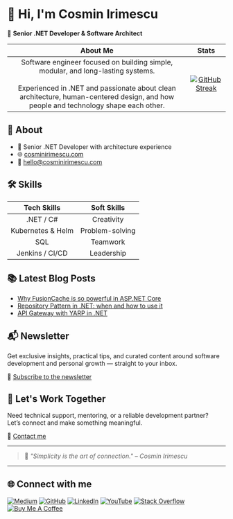 # 👋 Hi, I'm Cosmin Irimescu

🎯 **Senior .NET Developer & Software Architect**

| **About Me** | **Stats** |
|:------------:|:---------:|
| Software engineer focused on building simple, modular, and long-lasting systems.</br></br>Experienced in .NET and passionate about clean architecture, human-centered design, and how people and technology shape each other. | [![GitHub Streak](https://streak-stats.demolab.com?user=irimescucosmin&theme=github-dark&hide_border=true&locale=en&mode=weekly&sideNums=1E73BE&ring=DFE7F3&border=1E73BE&stroke=1E73BE&fire=1E73BE&currStreakNum=DFE7F3&currStreakLabel=DFE7F3&sideLabels=DFE7F3&dates=1E73BE&excludeDaysLabel=EB5454)](https://git.io/streak-stats) |

## 🧠 About

- 💼 Senior .NET Developer with architecture experience
- 🌐 [cosminirimescu.com](https://www.cosminirimescu.com)
- 📧 hello@cosminirimescu.com

## 🛠 Skills

| **Tech Skills**            | **Soft Skills**             |
|:--------------------------:|:---------------------------:|
| .NET / C#                  | Creativity                  |
| Kubernetes & Helm          | Problem-solving             |
| SQL                        | Teamwork                    |
| Jenkins / CI/CD            | Leadership                  |

## 📚 Latest Blog Posts

- [Why FusionCache is so powerful in ASP.NET Core](https://cosminirimescu.com/cosa-rende-fusioncache-cosi-irresistibile-in-asp-net-core/)
- [Repository Pattern in .NET: when and how to use it](https://cosminirimescu.com/repository-pattern-dotnet/)
- [API Gateway with YARP in .NET](https://cosminirimescu.com/api-gateway-con-yarp-in-net/)

## 📬 Newsletter

Get exclusive insights, practical tips, and curated content around software development and personal growth — straight to your inbox.

📩 [Subscribe to the newsletter](https://cosminirimescu.com/)

## 🤝 Let's Work Together

Need technical support, mentoring, or a reliable development partner?  
Let’s connect and make something meaningful.

💬 [Contact me](https://www.cosminirimescu.com/contact)

---

> 🧩 *"Simplicity is the art of connection." – Cosmin Irimescu*

---

## 🌐 Connect with me

[![Medium](https://img.shields.io/badge/Medium-12100E?style=for-the-badge&logo=medium&logoColor=white)](https://medium.cosminirimescu.com/)
[![GitHub](https://img.shields.io/badge/GitHub-100000?style=for-the-badge&logo=github&logoColor=white)](https://github.com/irimescucosmin)
[![LinkedIn](https://img.shields.io/badge/LinkedIn-0077B5?style=for-the-badge&logo=linkedin&logoColor=white)](https://linkedin.com/in/cosminirimescu)
[![YouTube](https://img.shields.io/badge/YouTube-FF0000?style=for-the-badge&logo=youtube&logoColor=white)](https://www.youtube.com/@CosminIrimescu)
[![Stack Overflow](https://img.shields.io/badge/Stack_Overflow-FE7A16?style=for-the-badge&logo=stack-overflow&logoColor=white)](https://stackoverflow.com/users/6361774/irimescu-cosmin)
[![Buy Me A Coffee](https://img.shields.io/badge/Buy_Me_A_Coffee-FFDD00?style=for-the-badge&logo=buy-me-a-coffee&logoColor=black)](https://buymeacoffee.com/cosminirimescu)
